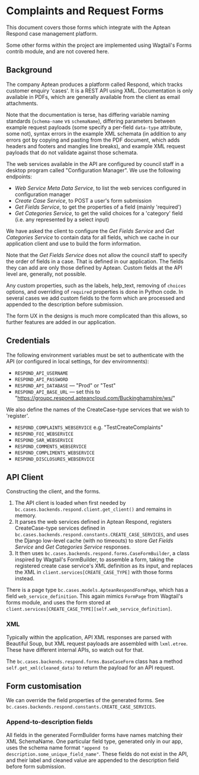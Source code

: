 # Complaints and Request Forms

This document covers those forms which integrate with the Aptean Respond case management platform.

Some other forms within the project are implemented using Wagtail's Forms contrib module, and are not covered here.

## Background

The company Aptean produces a platform called Respond, which tracks customer enquiry 'cases'. It is a REST API using XML. Documentation is only available in PDFs, which are generally available from the client as email attachments.

Note that the documentation is terse, has differing variable naming standards (`schema-name` vs `schemaName`), differing parameters between example request payloads (some specify a per-field `data-type` attribute, some not), syntax errors in the example XML schemata (in addition to any errors got by copying and pasting from the PDF document, which adds headers and footers and mangles line breaks), and example XML request payloads that do not validate against those schemata.

The web services available in the API are configured by council staff in a desktop program called "Configuration Manager". We use the following endpoints:

- _Web Service Meta Data Service_, to list the web services configured in configuration manager
- _Create Case Service_, to POST a user's form submission
- _Get Fields Service_, to get the properties of a field (mainly 'required')
- _Get Categories Service_, to get the valid choices for a 'category' field (i.e. any represented by a select input)

We have asked the client to configure the _Get Fields Service_ and _Get Categories Service_ to contain data for all fields, which we cache in our application client and use to build the form information.

Note that the _Get Fields Service_ does not allow the council staff to specify the order of fields in a case. That is defined in our application. The fields they can add are only those defined by Aptean. Custom fields at the API level are, generally, not possible.

Any custom properties, such as the labels, help_text, removing of `choices` options, and overriding of `required` properties is done in Python code. In several cases we add custom fields to the form which are processed and appended to the description before submission.

The form UX in the designs is much more complicated than this allows, so further features are added in our application.

## Credentials

The following environment variables must be set to authenticate with the API (or configured in local settings, for dev enviromnents):

- `RESPOND_API_USERNAME`
- `RESPOND_API_PASSWORD`
- `RESPOND_API_DATABASE` — "Prod" or "Test"
- `RESPOND_API_BASE_URL` — set this to "https://groupc.respond.apteancloud.com/Buckinghamshire/ws/"

We also define the names of the CreateCase-type services that we wish to 'register'.

- `RESPOND_COMPLAINTS_WEBSERVICE` e.g. "TestCreateComplaints"
- `RESPOND_FOI_WEBSERVICE`
- `RESPOND_SAR_WEBSERVICE`
- `RESPOND_COMMENTS_WEBSERVICE`
- `RESPOND_COMPLIMENTS_WEBSERVICE`
- `RESPOND_DISCLOSURES_WEBSERVICE`

## API Client

Constructing the client, and the forms.

1. The API client is loaded when first needed by `bc.cases.backends.respond.client.get_client()` and remains in memory.
1. It parses the web services defined in Aptean Respond, registers CreateCase-type services defined in `bc.cases.backends.respond.constants.CREATE_CASE_SERVICES`, and uses the Django low-level cache (with no timeouts) to store _Get Fields Service_ and _Get Categories Service_ responses.
1. It then uses `bc.cases.backends.respond.forms.CaseFormBuilder`, a class inspired by Wagtail's FormBuilder, to assemble a form, taking the registered create case service's XML definition as its input, and replaces the XML in `client.services[CREATE_CASE_TYPE]` with those forms instead.

There is a page type `bc.cases.models.ApteanRespondFormPage`, which has a field `web_service_definition`. This again mimics `FormPage` from Wagtail's forms module, and uses the form stored at `client.services[CREATE_CASE_TYPE][self.web_service_definition]`.

### XML

Typically within the application, API XML responses are parsed with Beautiful Soup, but XML request payloads are assembled with `lxml.etree`. These have different internal APIs, so watch out for that.

The `bc.cases.backends.respond.forms.BaseCaseForm` class has a method `self.get_xml(cleaned_data)` to return the payload for an API request.

## Form customisation

We can override the field properties of the generated forms. See `bc.cases.backends.respond.constants.CREATE_CASE_SERVICES`.

### Append-to-description fields

All fields in the generated FormBuilder forms have names matching their XML SchemaName. One particular field type, generated only in our app, uses the schema name format `"append to description.some_unique_field_name"`. These fields do not exist in the API, and their label and cleaned value are appended to the description field before form submission.

